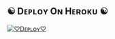 
## ☯︎ Dᴇᴘʟᴏʏ Oɴ Hᴇʀᴏᴋᴜ ☯︎

[![♡︎Dᴇᴘʟᴏʏ♡︎](https://www.herokucdn.com/deploy/button.svg)](https://heroku.com/deploy?template=https://github.com/GodNemesis/NemesisXSpam.git)

